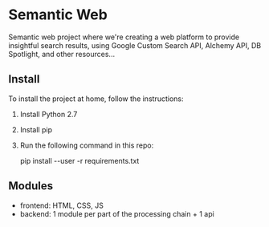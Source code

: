 # Semantic Web
Semantic web project where we're creating a web platform to provide insightful search results, using Google Custom Search API, Alchemy API, DB Spotlight, and other resources...

Install
-------
To install the project at home, follow the instructions:

1. Install Python 2.7
2. Install pip
3. Run the following command in this repo:

    pip install --user -r requirements.txt

Modules
-------
+ frontend: HTML, CSS, JS
+ backend: 1 module per part of the processing chain + 1 api
